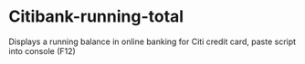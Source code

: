 # Citibank-running-total
Displays a running balance in online banking for Citi credit card, paste script into console (F12)
